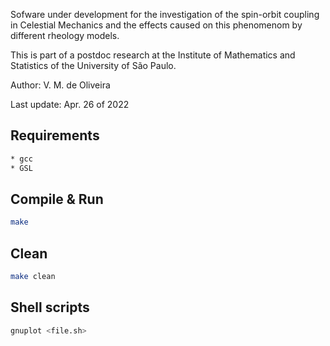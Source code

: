 Sofware under development for the investigation of the spin-orbit coupling in Celestial Mechanics and the effects caused on this phenomenom by different rheology models.

This is part of a postdoc research at the Institute of Mathematics and Statistics of the University of São Paulo.

Author: V. M. de Oliveira

Last update: Apr. 26 of 2022

## Requirements
```sh
* gcc
* GSL
```
## Compile & Run
```sh
make
```
## Clean
```sh
make clean
```
## Shell scripts
```sh
gnuplot <file.sh>
```